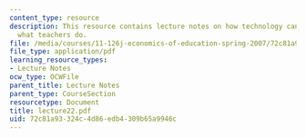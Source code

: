 ```yaml
---
content_type: resource
description: This resource contains lecture notes on how technology can complement
  what teachers do.
file: /media/courses/11-126j-economics-of-education-spring-2007/72c81a93324c4d86edb4309b65a9946c_lecture22.pdf
file_type: application/pdf
learning_resource_types:
- Lecture Notes
ocw_type: OCWFile
parent_title: Lecture Notes
parent_type: CourseSection
resourcetype: Document
title: lecture22.pdf
uid: 72c81a93-324c-4d86-edb4-309b65a9946c
---
```

